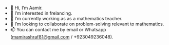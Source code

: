 - 👋 Hi, I’m Aamir.
- 👀 I’m interested in frelancing. 
- 🌱 I’m currently working as as a mathematics teacher.
- 💞️ I’m looking to collaborate on problem-solving relevant to mathematics.
- 📫 You can contact me by email or Whatsapp (mamirashraf81@gmail.com / +923049236048).  

<!---
Aamir81/Aamir81 is a ✨ special ✨ repository because its `README.md` (this file) appears on your GitHub profile.
You can click the Preview link to take a look at your changes.
--->
